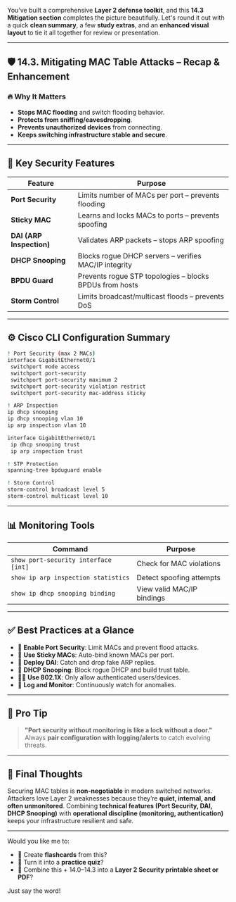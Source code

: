 You’ve built a comprehensive **Layer 2 defense toolkit**, and this **14.3 Mitigation section** completes the picture beautifully. Let's round it out with a quick **clean summary**, a few **study extras**, and an **enhanced visual layout** to tie it all together for review or presentation.

---

## 🛡️ 14.3. Mitigating MAC Table Attacks – **Recap & Enhancement**

### 🔥 Why It Matters
- **Stops MAC flooding** and switch flooding behavior.
- **Protects from sniffing/eavesdropping**.
- **Prevents unauthorized devices** from connecting.
- **Keeps switching infrastructure stable and secure**.

---

## 🔑 Key Security Features

| **Feature**              | **Purpose**                                                    |
|--------------------------|----------------------------------------------------------------|
| **Port Security**        | Limits number of MACs per port – prevents flooding            |
| **Sticky MAC**           | Learns and locks MACs to ports – prevents spoofing            |
| **DAI (ARP Inspection)** | Validates ARP packets – stops ARP spoofing                    |
| **DHCP Snooping**        | Blocks rogue DHCP servers – verifies MAC/IP integrity         |
| **BPDU Guard**           | Prevents rogue STP topologies – blocks BPDUs from hosts       |
| **Storm Control**        | Limits broadcast/multicast floods – prevents DoS              |

---

## ⚙️ Cisco CLI Configuration Summary

```bash
! Port Security (max 2 MACs)
interface GigabitEthernet0/1
 switchport mode access
 switchport port-security
 switchport port-security maximum 2
 switchport port-security violation restrict
 switchport port-security mac-address sticky

! ARP Inspection
ip dhcp snooping
ip dhcp snooping vlan 10
ip arp inspection vlan 10

interface GigabitEthernet0/1
 ip dhcp snooping trust
 ip arp inspection trust

! STP Protection
spanning-tree bpduguard enable

! Storm Control
storm-control broadcast level 5
storm-control multicast level 10
```

---

## 📊 Monitoring Tools

| **Command**                                | **Purpose**                                       |
|--------------------------------------------|---------------------------------------------------|
| `show port-security interface [int]`       | Check for MAC violations                         |
| `show ip arp inspection statistics`        | Detect spoofing attempts                         |
| `show ip dhcp snooping binding`            | View valid MAC/IP bindings                       |

---

## ✅ Best Practices at a Glance

- 🔐 **Enable Port Security**: Limit MACs and prevent flood attacks.
- 📌 **Use Sticky MACs**: Auto-bind known MACs per port.
- 🧪 **Deploy DAI**: Catch and drop fake ARP replies.
- 🚫 **DHCP Snooping**: Block rogue DHCP and build trust table.
- 🧍‍♂️ **Use 802.1X**: Only allow authenticated users/devices.
- 🧩 **Log and Monitor**: Continuously watch for anomalies.

---

## 🧠 Pro Tip

> **"Port security without monitoring is like a lock without a door."**  
> Always **pair configuration with logging/alerts** to catch evolving threats.

---

## 🚀 Final Thoughts

Securing MAC tables is **non-negotiable** in modern switched networks. Attackers love Layer 2 weaknesses because they’re **quiet, internal, and often unmonitored**. Combining **technical features (Port Security, DAI, DHCP Snooping)** with **operational discipline (monitoring, authentication)** keeps your infrastructure resilient and safe.

---

Would you like me to:
- 🎴 Create **flashcards** from this?
- 🧠 Turn it into a **practice quiz**?
- 📄 Combine this + 14.0–14.3 into a **Layer 2 Security printable sheet or PDF**?

Just say the word!
